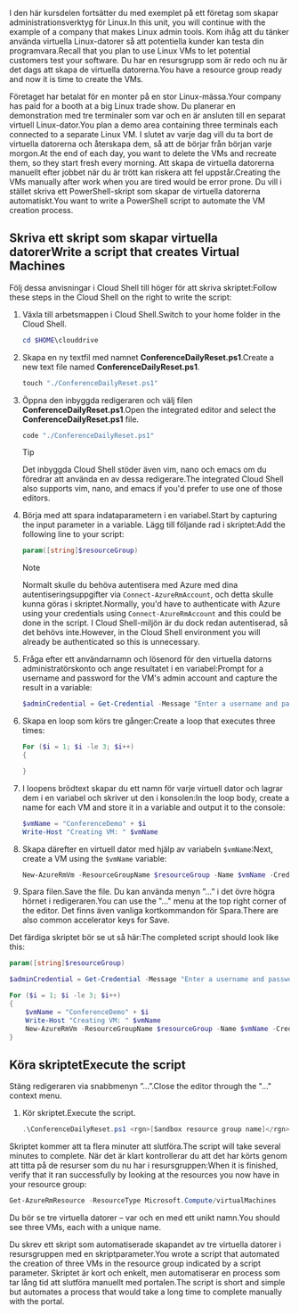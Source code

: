 <span data-ttu-id="099a8-101">I den här kursdelen fortsätter du med exemplet på ett företag som skapar administrationsverktyg för Linux.</span><span class="sxs-lookup"><span data-stu-id="099a8-101">In this unit, you will continue with the example of a company that makes Linux admin tools.</span></span> <span data-ttu-id="099a8-102">Kom ihåg att du tänker använda virtuella Linux-datorer så att potentiella kunder kan testa din programvara.</span><span class="sxs-lookup"><span data-stu-id="099a8-102">Recall that you plan to use Linux VMs to let potential customers test your software.</span></span> <span data-ttu-id="099a8-103">Du har en resursgrupp som är redo och nu är det dags att skapa de virtuella datorerna.</span><span class="sxs-lookup"><span data-stu-id="099a8-103">You have a resource group ready and now it is time to create the VMs.</span></span>

<span data-ttu-id="099a8-104">Företaget har betalat för en monter på en stor Linux-mässa.</span><span class="sxs-lookup"><span data-stu-id="099a8-104">Your company has paid for a booth at a big Linux trade show.</span></span> <span data-ttu-id="099a8-105">Du planerar en demonstration med tre terminaler som var och en är ansluten till en separat virtuell Linux-dator.</span><span class="sxs-lookup"><span data-stu-id="099a8-105">You plan a demo area containing three terminals each connected to a separate Linux VM.</span></span> <span data-ttu-id="099a8-106">I slutet av varje dag vill du ta bort de virtuella datorerna och återskapa dem, så att de börjar från början varje morgon.</span><span class="sxs-lookup"><span data-stu-id="099a8-106">At the end of each day, you want to delete the VMs and recreate them, so they start fresh every morning.</span></span> <span data-ttu-id="099a8-107">Att skapa de virtuella datorerna manuellt efter jobbet när du är trött kan riskera att fel uppstår.</span><span class="sxs-lookup"><span data-stu-id="099a8-107">Creating the VMs manually after work when you are tired would be error prone.</span></span> <span data-ttu-id="099a8-108">Du vill i stället skriva ett PowerShell-skript som skapar de virtuella datorerna automatiskt.</span><span class="sxs-lookup"><span data-stu-id="099a8-108">You want to write a PowerShell script to automate the VM creation process.</span></span>

## <a name="write-a-script-that-creates-virtual-machines"></a><span data-ttu-id="099a8-109">Skriva ett skript som skapar virtuella datorer</span><span class="sxs-lookup"><span data-stu-id="099a8-109">Write a script that creates Virtual Machines</span></span>

<span data-ttu-id="099a8-110">Följ dessa anvisningar i Cloud Shell till höger för att skriva skriptet:</span><span class="sxs-lookup"><span data-stu-id="099a8-110">Follow these steps in the Cloud Shell on the right to write the script:</span></span>

1. <span data-ttu-id="099a8-111">Växla till arbetsmappen i Cloud Shell.</span><span class="sxs-lookup"><span data-stu-id="099a8-111">Switch to your home folder in the Cloud Shell.</span></span>

    ```powershell
    cd $HOME\clouddrive
    ```

1. <span data-ttu-id="099a8-112">Skapa en ny textfil med namnet **ConferenceDailyReset.ps1**.</span><span class="sxs-lookup"><span data-stu-id="099a8-112">Create a new text file named **ConferenceDailyReset.ps1**.</span></span>

    ```powershell
    touch "./ConferenceDailyReset.ps1"
    ```

1. <span data-ttu-id="099a8-113">Öppna den inbyggda redigeraren och välj filen **ConferenceDailyReset.ps1**.</span><span class="sxs-lookup"><span data-stu-id="099a8-113">Open the integrated editor and select the **ConferenceDailyReset.ps1** file.</span></span>

    ```powershell
    code "./ConferenceDailyReset.ps1"
    ```
    > [!TIP]
    > <span data-ttu-id="099a8-114">Det inbyggda Cloud Shell stöder även vim, nano och emacs om du föredrar att använda en av dessa redigerare.</span><span class="sxs-lookup"><span data-stu-id="099a8-114">The integrated Cloud Shell also supports vim, nano, and emacs if you'd prefer to use one of those editors.</span></span>

1. <span data-ttu-id="099a8-115">Börja med att spara indataparametern i en variabel.</span><span class="sxs-lookup"><span data-stu-id="099a8-115">Start by capturing the input parameter in a variable.</span></span> <span data-ttu-id="099a8-116">Lägg till följande rad i skriptet:</span><span class="sxs-lookup"><span data-stu-id="099a8-116">Add the following line to your script:</span></span>

    ```powershell
    param([string]$resourceGroup)
    ```

    > [!NOTE]
    > <span data-ttu-id="099a8-117">Normalt skulle du behöva autentisera med Azure med dina autentiseringsuppgifter via `Connect-AzureRmAccount`, och detta skulle kunna göras i skriptet.</span><span class="sxs-lookup"><span data-stu-id="099a8-117">Normally, you'd have to authenticate with Azure using your credentials using `Connect-AzureRmAccount` and this could be done in the script.</span></span> <span data-ttu-id="099a8-118">I Cloud Shell-miljön är du dock redan autentiserad, så det behövs inte.</span><span class="sxs-lookup"><span data-stu-id="099a8-118">However, in the Cloud Shell environment you will already be authenticated so this is unnecessary.</span></span>

1. <span data-ttu-id="099a8-119">Fråga efter ett användarnamn och lösenord för den virtuella datorns administratörskonto och ange resultatet i en variabel:</span><span class="sxs-lookup"><span data-stu-id="099a8-119">Prompt for a username and password for the VM's admin account and capture the result in a variable:</span></span>

    ```powershell
    $adminCredential = Get-Credential -Message "Enter a username and password for the VM administrator."
    ```

1. <span data-ttu-id="099a8-120">Skapa en loop som körs tre gånger:</span><span class="sxs-lookup"><span data-stu-id="099a8-120">Create a loop that executes three times:</span></span>

    ```powershell
    For ($i = 1; $i -le 3; $i++) 
    {

    }
    ```

1. <span data-ttu-id="099a8-121">I loopens brödtext skapar du ett namn för varje virtuell dator och lagrar dem i en variabel och skriver ut den i konsolen:</span><span class="sxs-lookup"><span data-stu-id="099a8-121">In the loop body, create a name for each VM and store it in a variable and output it to the console:</span></span>

    ```powershell
    $vmName = "ConferenceDemo" + $i
    Write-Host "Creating VM: " $vmName
    ```

1. <span data-ttu-id="099a8-122">Skapa därefter en virtuell dator med hjälp av variabeln `$vmName`:</span><span class="sxs-lookup"><span data-stu-id="099a8-122">Next, create a VM using the `$vmName` variable:</span></span>

   ```powershell
   New-AzureRmVm -ResourceGroupName $resourceGroup -Name $vmName -Credential $adminCredential -Image UbuntuLTS
   ```

1. <span data-ttu-id="099a8-123">Spara filen.</span><span class="sxs-lookup"><span data-stu-id="099a8-123">Save the file.</span></span> <span data-ttu-id="099a8-124">Du kan använda menyn ”...” i det övre högra hörnet i redigeraren.</span><span class="sxs-lookup"><span data-stu-id="099a8-124">You can use the "..." menu at the top right corner of the editor.</span></span> <span data-ttu-id="099a8-125">Det finns även vanliga kortkommandon för Spara.</span><span class="sxs-lookup"><span data-stu-id="099a8-125">There are also common accelerator keys for Save.</span></span>

<span data-ttu-id="099a8-126">Det färdiga skriptet bör se ut så här:</span><span class="sxs-lookup"><span data-stu-id="099a8-126">The completed script should look like this:</span></span>

```powershell
param([string]$resourceGroup)

$adminCredential = Get-Credential -Message "Enter a username and password for the VM administrator."

For ($i = 1; $i -le 3; $i++)
{
    $vmName = "ConferenceDemo" + $i
    Write-Host "Creating VM: " $vmName
    New-AzureRmVm -ResourceGroupName $resourceGroup -Name $vmName -Credential $adminCredential -Image UbuntuLTS
}
```

## <a name="execute-the-script"></a><span data-ttu-id="099a8-127">Köra skriptet</span><span class="sxs-lookup"><span data-stu-id="099a8-127">Execute the script</span></span>

<span data-ttu-id="099a8-128">Stäng redigeraren via snabbmenyn ”...”.</span><span class="sxs-lookup"><span data-stu-id="099a8-128">Close the editor through the "..." context menu.</span></span>

1. <span data-ttu-id="099a8-129">Kör skriptet.</span><span class="sxs-lookup"><span data-stu-id="099a8-129">Execute the script.</span></span>

    ```powershell
    .\ConferenceDailyReset.ps1 <rgn>[Sandbox resource group name]</rgn>
    ```
    
<span data-ttu-id="099a8-130">Skriptet kommer att ta flera minuter att slutföra.</span><span class="sxs-lookup"><span data-stu-id="099a8-130">The script will take several minutes to complete.</span></span> <span data-ttu-id="099a8-131">När det är klart kontrollerar du att det har körts genom att titta på de resurser som du nu har i resursgruppen:</span><span class="sxs-lookup"><span data-stu-id="099a8-131">When it is finished, verify that it ran successfully by looking at the resources you now have in your resource group:</span></span>

```powershell
Get-AzureRmResource -ResourceType Microsoft.Compute/virtualMachines
```

<span data-ttu-id="099a8-132">Du bör se tre virtuella datorer – var och en med ett unikt namn.</span><span class="sxs-lookup"><span data-stu-id="099a8-132">You should see three VMs, each with a unique name.</span></span>

<span data-ttu-id="099a8-133">Du skrev ett skript som automatiserade skapandet av tre virtuella datorer i resursgruppen med en skriptparameter.</span><span class="sxs-lookup"><span data-stu-id="099a8-133">You wrote a script that automated the creation of three VMs in the resource group indicated by a script parameter.</span></span> <span data-ttu-id="099a8-134">Skriptet är kort och enkelt, men automatiserar en process som tar lång tid att slutföra manuellt med portalen.</span><span class="sxs-lookup"><span data-stu-id="099a8-134">The script is short and simple but automates a process that would take a long time to complete manually with the portal.</span></span>